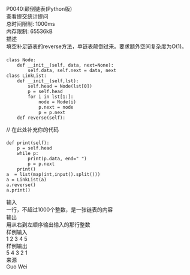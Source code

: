 P0040:颠倒链表(Python版)  
查看提交统计提问  
总时间限制: 1000ms  
内存限制: 65536kB  
描述  
填空补足链表的reverse方法，单链表颠倒过来。要求额外空间复杂度为O(1)。
####
    class Node:
        def __init__(self, data, next=None):
            self.data, self.next = data, next
    class LinkList:
        def __init__(self,lst):
            self.head = Node(lst[0])
            p = self.head
            for i in lst[1:]:
                node = Node(i)
                p.next = node
                p = p.next
        def reverse(self):
// 在此处补充你的代码
####
	def print(self):
		p = self.head
		while p:
			print(p.data, end=" ")
			p = p.next
		print()
    a  = list(map(int,input().split()))
    a = LinkList(a)
    a.reverse()
    a.print()
输入  
一行，不超过1000个整数，是一张链表的内容  
输出  
用从右到左顺序输出输入的那行整数  
样例输入  
1 2 3 4 5  
样例输出  
5 4 3 2 1  
来源  
Guo Wei  
